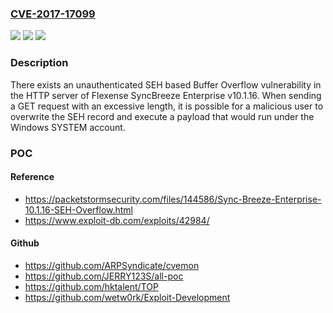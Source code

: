 ### [CVE-2017-17099](https://cve.mitre.org/cgi-bin/cvename.cgi?name=CVE-2017-17099)
![](https://img.shields.io/static/v1?label=Product&message=n%2Fa&color=blue)
![](https://img.shields.io/static/v1?label=Version&message=n%2Fa&color=blue)
![](https://img.shields.io/static/v1?label=Vulnerability&message=n%2Fa&color=brighgreen)

### Description

There exists an unauthenticated SEH based Buffer Overflow vulnerability in the HTTP server of Flexense SyncBreeze Enterprise v10.1.16. When sending a GET request with an excessive length, it is possible for a malicious user to overwrite the SEH record and execute a payload that would run under the Windows SYSTEM account.

### POC

#### Reference
- https://packetstormsecurity.com/files/144586/Sync-Breeze-Enterprise-10.1.16-SEH-Overflow.html
- https://www.exploit-db.com/exploits/42984/

#### Github
- https://github.com/ARPSyndicate/cvemon
- https://github.com/JERRY123S/all-poc
- https://github.com/hktalent/TOP
- https://github.com/wetw0rk/Exploit-Development

